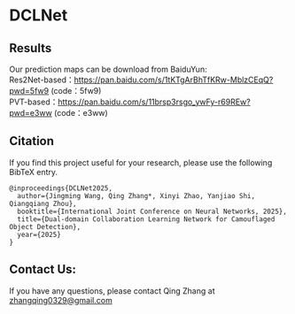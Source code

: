# DCLNet  

## Results   
Our prediction maps can be download from BaiduYun:   
Res2Net-based：https://pan.baidu.com/s/1tKTgArBhTfKRw-MblzCEqQ?pwd=5fw9 (code：5fw9)   
PVT-based：https://pan.baidu.com/s/11brsp3rsgo_ywFy-r69REw?pwd=e3ww (code：e3ww)     

## Citation    
If you find this project useful for your research, please use the following BibTeX entry.  
```
@inproceedings{DCLNet2025,
  author={Jingming Wang, Qing Zhang*, Xinyi Zhao, Yanjiao Shi, Qiangqiang Zhou},
  booktitle={International Joint Conference on Neural Networks, 2025}, 
  title={Dual-domain Collaboration Learning Network for Camouflaged Object Detection}, 
  year={2025}
}
```

## Contact Us:  
If you have any questions, please contact Qing Zhang at zhangqing0329@gmail.com  


 